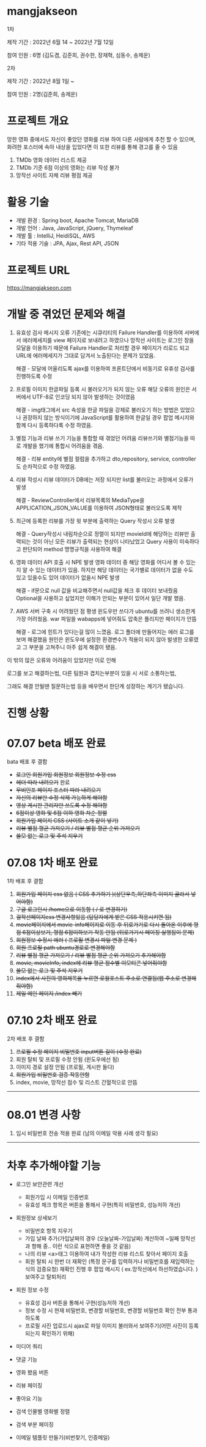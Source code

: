 # mangjakseon
1차 

제작 기간 : 2022년 6월 14 ~ 2022년 7월 12일

참여 인원 : 6명 (김도겸, 김준희, 권수한, 장재혁, 심동수, 송제운)

2차

제작 기간 : 2022년 8월 1일 ~

참여 인원 : 2명(김준희, 송제운)



# 프로젝트 개요
망한 영화 중에서도 자신이 좋았던 영화를 리뷰 하여
다른 사람에게 추천 할 수 있으며,
화려한 포스터에 속아 내상을 입었다면 이 또한 리뷰를 통해 경고를 줄 수 있음


1. TMDb 영화 데이터 리스트 제공
2. TMDb 기준 6점 이상의 영화는 리뷰 작성 불가
3. 망작선 사이트 자체 리뷰 평점 제공

# 활용 기술
* 개발 환경 : Spring boot, Apache Tomcat, MariaDB
* 개발 언어 : Java, JavaScript, jQuery, Thymeleaf
* 개발 툴 : IntelliJ, HeidiSQL, AWS
* 기타 적용 기술 : JPA, Ajax, Rest API, JSON

# 프로젝트 URL
https://mangjakseon.com


# 개발 중 겪었던 문제와 해결
1. 유효성 검사 메시지 오류
   기존에는 시큐리티의 Failure Handler를 이용하여 서버에서 에러메세지를 view 페이지로
   보내려고 하였으나 망작선 사이트는 로그인 창을 모달을 이용하기 때문에 Failure Handler로 처리할 경우
   페이지가 리로드 되고 URL에 에러메세지가 그대로 담겨서 노출된다는 문제가 있었음.


      해결 - 모달에 어울리도록 ajax를 이용하여 프론트단에서 비동기로 유휴성 검사를 진행하도록 수정


2. 프로필 이미지 한글파일 등록 시 불러오기가 되지 않는 오류
   해당 오류의 원인은 서버에서 UTF-8로 인코딩 되지 않아 발생하는 것이였음


      해결 - img태그에서 src 속성을 한글 파일을 
      강제로 불러오기 하는 방법은 있었으나 권장하지 않는 방식이기에
      JavaScript를 활용하여 한글일 경우 팝업 메시지와 함께 다시 등록하다록 수정 하였음.


3. 별점 기능과 리뷰 쓰기 기능을 통합할 때 겪었던 어려움
   리뷰쓰기와 별점기능을 따로 개발을 했기에 통합시 어려움을 겪음.


      해결 - 리뷰 entity에 별점 컬럼을 추가하고 
      dto,repository, service, controller 도 순차적으로 수정 하였음.


4. 리뷰 작성시 리뷰 데이터가 DB에는 저장 되지만 list를 불러오는 과정에서 오류가 발생
   

      해결 - ReviewController에서 리뷰목록의 MediaType을 APPLICATION_JSON_VALUE를 
      이용하여 JSON형태로 불러오도록 제작


5. 최근에 등록한 리뷰를 가장 윗 부분에 출력하는 Query 작성시 오류 발생


      해결 - Query작성시 내림차순으로 정렬이 되지만 movieId에 해당하는 리뷰만 출력되는 것이 아닌
      모든 리뷰가 출력되는 현상이 나타났었고 
      Query 사용이 미숙하다고 판단되어 method 명명규칙을 사용하여 해결


6. 영화 데이터 API 호출 시 NPE 발생
   영화 데이터 중 해당 영화를 어디서 볼 수 있는지 알 수 있는 데이터가 있음.
   하지만 해당 데이터는 국가별로 데이터가 없을 수도 있고 있을수도 있어 데이터가 없을시 NPE 발생


      해결 - if문으로 null 값을 비교해주면서 null값을 체크 후 데이터 보내줬음
      Optional을 사용하고 싶었지만 이해가 안되는 부분이 있어서 일단 개발 했음.


7. AWS 서버 구축 시 어려웠던 점
   평생 윈도우만 쓰다가 ubuntu를 쓰려니 생소한게 가장 어려웠음.
   war 파일을 wabapps에 넣어줘도 압축은 풀리지만 페이지가 안뜸


      해결 - 로그에 힌트가 있다는걸 많이 느꼈음.
      로그 폴더에 만들어지는 에러 로그를 보며 해결했음
      원인은 윈도우에 설정한 환경변수가 적용이 되지 않아 발생한 오류였고 
      그 부분을 고쳐주니 아주 쉽게 해결이 됐음.

이 밖의 많은 오류와 어려움이 있었지만 이로 인해

로그를 보고 해결하는법, 다른 팀원과 겹치는부분이 있을 시 서로 소통하는법,

그래도 해결 안될땐 질문하는법 등을 배우면서 한단계 성장하는 계기가 됐습니다.

# 진행 상황


# 07.07 beta 배포 완료

bata 배포 후 결함
* ~~로그인 회원가입 회원정보 회원정보 수정 css~~ 
* ~~헤더 따라 내려오기~~ 완료
* ~~무비인포 페이지 포스터 따라 내려오기~~ 
* ~~자신의 리뷰만 수정 삭제 가능하게 해야함~~ 
* ~~영상 게시판 관리자만 쓰도록 수정 해야함~~ 
* ~~6점이상 영화 및 6점 이하 영화 차순 정렬~~
* ~~회원가입 페이지 CSS (사이트 소개 같이 넣기)~~
* ~~리뷰 별점 평균 가져오기 / 리뷰 별점 평균 순위 가져오기~~
* ~~쓸모 없는 로그 및 주석 지우기~~

# 07.08 1차 배포 완료

1차 배포 후 결함
1. ~~회원가입 페이지 css 없음 ( CSS 추가하기 )(상단우측,하단좌측 이미지 골라서 넣어야함)~~
2. ~~구글 로그인시 /home으로 이동함 ( / 로 변경하기)~~
3. ~~걸작선페이지css 변경사항있음 (담당자에게 받은 CSS 적용시키면 됨)~~
4. ~~movie페이지에서 movie-info페이지로 이동 후 뒤로가기로 다시 돌아온 이후에
   평점 6점이상보기, 평점 6점이하보기 작동 안됨 (뒤로가기시 페이징 실행됨이 문제)~~
5. ~~회원정보 수정시 에러 ( 프로필 변경시 파일 변경 문제 )~~
6. ~~회원 프로필 path ubuntu경로로 변경해야함~~
7. ~~리뷰 별점 평균 가져오기 / 리뷰 별점 평균 순위 가져오기 추가해야함~~
8. ~~movie, movieInfo, index에 리뷰 평균 점수별 이모티콘 넣어줘야함~~
9. ~~쓸모 없는 로그 및 주석 지우기~~
10. ~~index에서 사진의 영화제목을 누르면 로컬호스트 주소로 연결됨(웹 주소로 변경해 줘야함)~~
11. ~~제일 메인 페이지 /index 빼기~~


# 07.10 2차 배포 완료

2차 배포 후 결함
1. ~~프로필 수정 페이지 비밀번호 input버튼 길이 (수정 완료)~~
2. 회원 탈퇴 및 프로필 수정 안됨 (윈도우에선 됨)
3. 이미지 경로 설정 안됨 (프로필, 게시판 둘다)
4. ~~회원가입 비밀번호 검증 작동안함~~
5. index, movie, 망작선 점수 및 리스트 간혈적으로 안뜸 
-------------------------------------------------

# 08.01 변경 사항
1. 임시 비밀번호 전송 적용 완료 (남의 이메일 악용 사례 생각 필요)


-------------------------------------------------

# 차후 추가해야할 기능
* 로그인 보안관련 개선
  * 회원가입 시 이메일 인증번호
  * 유효성 체크 항목은 버튼을 통해서 구현(특히 비밀번호, 성능저하 개선)
  
* 회원정보 상세보기
  * 비밀번호 항목 지우기
  * 가입 날짜 추가(가입날짜의 경우 (오늘날짜-가입날짜) 계산하여 ~일째 망작선과 항해 중.. 이런 식으로 표현하면 좋을 것 같음)
  * 나의 리뷰 \<a>태그 이용하여 내가 작성한 리뷰 리스트 찾아서 페이지 호출
  * 회원 탈퇴 시 한번 더 재확인 (특정 문구를 입력하거나 비밀번호를 재입력하는 식의 검증요청)
    재확인 진행 후 팝업 메시지 ( ex.망작선에서 하선하였습니다. ) 보여주고 탈퇴처리

* 회원 정보 수정
  * 유효성 검사 버튼을 통해서 구현(성능저하 개선)
  * 정보 수정 시 현재 비밀번호, 변경할 비밀번호, 변경할 비밀번호 확인 전부 통과하도록
  * 프로필 사진 업로드시 ajax로 파일 이미지 불러와서 보여주기(어떤 사진이 등록되는지 확인하기 위해)
  
* 미디어 쿼리
* 댓글 기능
* 영화 봤음 버튼
* 리뷰 페이징
* 좋아요 기능
* 검색 인물별 영화별 정렬
* 검색 부분 페이징
* 이메일 템플릿 만들기(비번찾기, 인증메일)